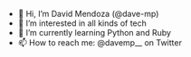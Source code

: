 - 👋 Hi, I’m David Mendoza (@dave-mp)
- 👀 I’m interested in all kinds of tech
- 🌱 I’m currently learning Python and Ruby
- 📫 How to reach me: @davemp__ on Twitter

<!---
dave-mp/dave-mp is a ✨ special ✨ repository because its `README.md` (this file) appears on your GitHub profile.
You can click the Preview link to take a look at your changes.
--->
